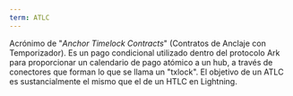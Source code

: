 ```yaml
---
term: ATLC
---
```


Acrónimo de "*Anchor Timelock Contracts*" (Contratos de Anclaje con Temporizador). Es un pago condicional utilizado dentro del protocolo Ark para proporcionar un calendario de pago atómico a un hub, a través de conectores que forman lo que se llama un "txlock". El objetivo de un ATLC es sustancialmente el mismo que el de un HTLC en Lightning.